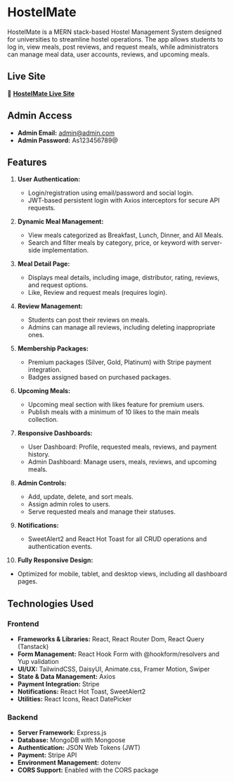 # HostelMate

HostelMate is a MERN stack-based Hostel Management System designed for universities to streamline hostel operations. The app allows students to log in, view meals, post reviews, and request meals, while administrators can manage meal data, user accounts, reviews, and upcoming meals.  

## Live Site  
🔗 **[HostelMate Live Site](https://hostelmate01.web.app/)**  

## Admin Access  
- **Admin Email:** admin@admin.com  
- **Admin Password:** As123456789@  

## Features  
1. **User Authentication:**  
   - Login/registration using email/password and social login.  
   - JWT-based persistent login with Axios interceptors for secure API requests.  

2. **Dynamic Meal Management:**  
   - View meals categorized as Breakfast, Lunch, Dinner, and All Meals.  
   - Search and filter meals by category, price, or keyword with server-side implementation.  
    

3. **Meal Detail Page:**  
   - Displays meal details, including image, distributor, rating, reviews, and request options.  
   - Like, Review and request meals (requires login).  

4. **Review Management:**  
   - Students can post their reviews on meals.  
   - Admins can manage all reviews, including deleting inappropriate ones.  

5. **Membership Packages:**  
   - Premium packages (Silver, Gold, Platinum) with Stripe payment integration.  
   - Badges assigned based on purchased packages.  

6. **Upcoming Meals:**  
   - Upcoming meal section with likes feature for premium users.  
   - Publish meals with a minimum of 10 likes to the main meals collection.  

7. **Responsive Dashboards:**  
   - User Dashboard: Profile, requested meals, reviews, and payment history.  
   - Admin Dashboard: Manage users, meals, reviews, and upcoming meals.  

8. **Admin Controls:**  
   - Add, update, delete, and sort meals.  
   - Assign admin roles to users.  
   - Serve requested meals and manage their statuses.  

9. **Notifications:**  
   - SweetAlert2 and React Hot Toast for all CRUD operations and authentication events.  

10. **Fully Responsive Design:**  
   - Optimized for mobile, tablet, and desktop views, including all dashboard pages.  

## Technologies Used  

### Frontend  
- **Frameworks & Libraries:** React, React Router Dom, React Query (Tanstack)  
- **Form Management:** React Hook Form with @hookform/resolvers and Yup validation  
- **UI/UX:** TailwindCSS, DaisyUI, Animate.css, Framer Motion, Swiper  
- **State & Data Management:**  Axios  
- **Payment Integration:** Stripe  
- **Notifications:** React Hot Toast, SweetAlert2  
- **Utilities:** React Icons, React DatePicker  

### Backend  
- **Server Framework:** Express.js  
- **Database:** MongoDB with Mongoose  
- **Authentication:** JSON Web Tokens (JWT)  
- **Payment:** Stripe API  
- **Environment Management:** dotenv  
- **CORS Support:** Enabled with the CORS package  

 

